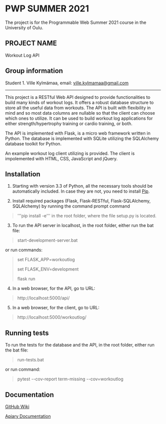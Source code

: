 # PWP SUMMER 2021

The project is for the Programmable Web Summer 2021 course in the University of Oulu.

## PROJECT NAME

Workout Log API

## Group information
Student 1. Ville Kylmämaa, email: ville.kylmamaa@gmail.com

---

This project is a RESTful Web API designed to provide functionalities to build many kinds of workout logs. It offers a robust database structure to store all the useful data from workouts. The API is built with flexibility in mind and so most data columns are nullable so that the client can choose which ones to utilize. It can be used to build workout log applications for either strength/hypertrophy training or cardio training, or both.

The API is implemented with Flask, is a micro web framework written in Python. The database is implemented with SQLite utilizing the SQLAlchemy database toolkit for Python.

An example workout log client utilizing is provided. The client is impolemented with HTML, CSS, JavaScript and jQuery.

## Installation

1. Starting with version 3.3 of Python, all the necessary tools should be automatically included. In case they are not, you need to install [Pip](https://pypi.org/project/pip/).

2. Install required packages (Flask, Flask-RESTful, Flask-SQLAlchemy, SQLAlchemy) by running the command prompt command
 >'''pip install -e'''
in the root folder, where the file setup.py is located.

3. To run the API server in localhost, in the root folder, either run the bat file:

>start-development-server.bat

or run commands:

>set FLASK_APP=workoutlog
>
>set FLASK_ENV=development
>
>flask run

4. In a web browser, for the API, go to URL: 

>http://localhost:5000/api/

5. In a web browser, for the client, go to URL:

>http://localhost:5000/workoutlog/



## Running tests

To run the tests for the database and the API, in the root folder, either run the bat file:

>run-tests.bat

or run command:

>pytest --cov-report term-missing --cov=workoutlog




## Documentation

[GitHub Wiki](https://github.com/VilleKylmamaa/WorkoutLogAPI/wiki)

[Apiary Documentation](https://workoutlogapi.docs.apiary.io/#)





